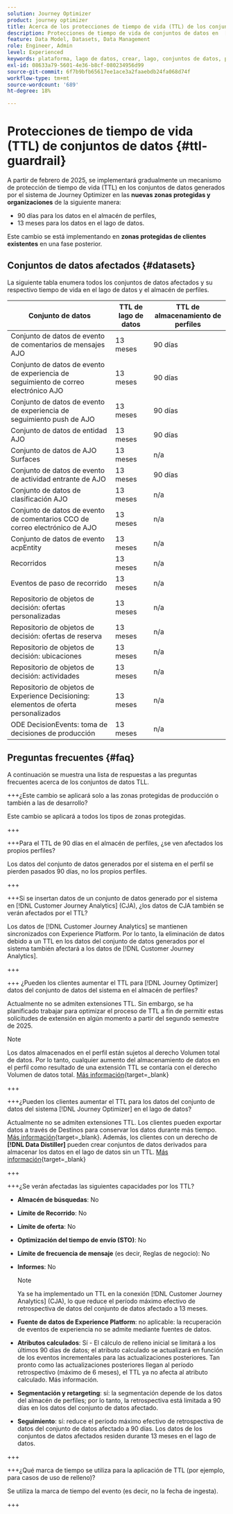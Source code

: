 ```yaml
---
solution: Journey Optimizer
product: journey optimizer
title: Acerca de los protecciones de tiempo de vida (TTL) de los conjuntos de datos
description: Protecciones de tiempo de vida de conjuntos de datos en  [!DNL Adobe Journey Optimizer]
feature: Data Model, Datasets, Data Management
role: Engineer, Admin
level: Experienced
keywords: plataforma, lago de datos, crear, lago, conjuntos de datos, perfil
exl-id: 08633a79-5601-4e36-b8cf-080234956d99
source-git-commit: 6f7b9bfb65617ee1ace3a2faaebdb24fa068d74f
workflow-type: tm+mt
source-wordcount: '689'
ht-degree: 18%

---
```


# Protecciones de tiempo de vida (TTL) de conjuntos de datos {#ttl-guardrail}

A partir de febrero de 2025, se implementará gradualmente un mecanismo de protección de tiempo de vida (TTL) en los conjuntos de datos generados por el sistema de Journey Optimizer en las **nuevas zonas protegidas y organizaciones** de la siguiente manera:

* 90 días para los datos en el almacén de perfiles,
* 13 meses para los datos en el lago de datos.

Este cambio se está implementando en **zonas protegidas de clientes existentes** en una fase posterior.

## Conjuntos de datos afectados {#datasets}

La siguiente tabla enumera todos los conjuntos de datos afectados y su respectivo tiempo de vida en el lago de datos y el almacén de perfiles.

| Conjunto de datos | TTL de lago de datos | TTL de almacenamiento de perfiles |
|------|-----|-----|
| Conjunto de datos de evento de comentarios de mensajes AJO | 13 meses | 90 días |
| Conjunto de datos de evento de experiencia de seguimiento de correo electrónico AJO | 13 meses | 90 días |
| Conjunto de datos de evento de experiencia de seguimiento push de AJO | 13 meses | 90 días |
| Conjunto de datos de entidad AJO | 13 meses | 90 días |
| Conjunto de datos de AJO Surfaces | 13 meses | n/a |
| Conjunto de datos de evento de actividad entrante de AJO | 13 meses | 90 días |
| Conjunto de datos de clasificación AJO | 13 meses | n/a |
| Conjunto de datos de evento de comentarios CCO de correo electrónico de AJO | 13 meses | n/a |
| Conjunto de datos de evento acpEntity | 13 meses | n/a |
| Recorridos | 13 meses | n/a |
| Eventos de paso de recorrido | 13 meses | n/a |
| Repositorio de objetos de decisión: ofertas personalizadas | 13 meses | n/a |
| Repositorio de objetos de decisión: ofertas de reserva | 13 meses | n/a |
| Repositorio de objetos de decisión: ubicaciones | 13 meses | n/a |
| Repositorio de objetos de decisión: actividades | 13 meses | n/a |
| Repositorio de objetos de Experience Decisioning: elementos de oferta personalizados | 13 meses | n/a |
| ODE DecisionEvents: toma de decisiones de producción | 13 meses | n/a |

## Preguntas frecuentes {#faq}

A continuación se muestra una lista de respuestas a las preguntas frecuentes acerca de los conjuntos de datos TLL.

+++¿Este cambio se aplicará solo a las zonas protegidas de producción o también a las de desarrollo?

Este cambio se aplicará a todos los tipos de zonas protegidas.

+++

+++Para el TTL de 90 días en el almacén de perfiles, ¿se ven afectados los propios perfiles?

Los datos del conjunto de datos generados por el sistema en el perfil se pierden pasados 90 días, no los propios perfiles.

+++

+++Si se insertan datos de un conjunto de datos generado por el sistema en [!DNL Customer Journey Analytics] (CJA), ¿los datos de CJA también se verán afectados por el TTL?

Los datos de [!DNL Customer Journey Analytics] se mantienen sincronizados con Experience Platform. Por lo tanto, la eliminación de datos debido a un TTL en los datos del conjunto de datos generados por el sistema también afectará a los datos de [!DNL Customer Journey Analytics].

+++

+++ ¿Pueden los clientes aumentar el TTL para [!DNL Journey Optimizer] datos del conjunto de datos del sistema en el almacén de perfiles? 

Actualmente no se admiten extensiones TTL. Sin embargo, se ha planificado trabajar para optimizar el proceso de TTL a fin de permitir estas solicitudes de extensión en algún momento a partir del segundo semestre de 2025.

>[!NOTE]
>
>Los datos almacenados en el perfil están sujetos al derecho Volumen total de datos. Por lo tanto, cualquier aumento del almacenamiento de datos en el perfil como resultado de una extensión TTL se contaría con el derecho Volumen de datos total. [Más información](https://experienceleague.adobe.com/docs/experience-platform/landing/license/total-data-volume.html?lang=es){target=_blank}

+++

+++¿Pueden los clientes aumentar el TTL para los datos del conjunto de datos del sistema [!DNL Journey Optimizer] en el lago de datos? 

Actualmente no se admiten extensiones TTL. Los clientes pueden exportar datos a través de Destinos para conservar los datos durante más tiempo. [Más información](https://experienceleague.adobe.com/docs/experience-platform/destinations/ui/activate/export-datasets.html?lang=es){target=_blank}. Además, los clientes con un derecho de **[!DNL Data Distiller]** pueden crear conjuntos de datos derivados para almacenar los datos en el lago de datos sin un TTL. [Más información](https://experienceleague.adobe.com/es/docs/experience-platform/query/data-distiller/derived-datasets/overview){target=_blank}

+++

+++¿Se verán afectadas las siguientes capacidades por los TTL? 

* **Almacén de búsquedas**: No
* **Límite de Recorrido**: No
* **Límite de oferta**: No
* **Optimización del tiempo de envío (STO)**: No
* **Límite de frecuencia de mensaje** (es decir, Reglas de negocio): No
* **Informes**: No

  >[!NOTE]
  >
  >Ya se ha implementado un TTL en la conexión [!DNL Customer Journey Analytics] (CJA), lo que reduce el período máximo efectivo de retrospectiva de datos del conjunto de datos afectado a 13 meses.

* **Fuente de datos de Experience Platform**: no aplicable: la recuperación de eventos de experiencia no se admite mediante fuentes de datos.
* **Atributos calculados**: Sí - El cálculo de relleno inicial se limitará a los últimos 90 días de datos; el atributo calculado se actualizará en función de los eventos incrementales para las actualizaciones posteriores. Tan pronto como las actualizaciones posteriores llegan al período retrospectivo (máximo de 6 meses), el TTL ya no afecta al atributo calculado. Más información.
* **Segmentación y retargeting**: sí: la segmentación depende de los datos del almacén de perfiles; por lo tanto, la retrospectiva está limitada a 90 días en los datos del conjunto de datos afectado.
* **Seguimiento**: sí: reduce el período máximo efectivo de retrospectiva de datos del conjunto de datos afectado a 90 días. Los datos de los conjuntos de datos afectados residen durante 13 meses en el lago de datos.

+++

+++¿Qué marca de tiempo se utiliza para la aplicación de TTL (por ejemplo, para casos de uso de relleno)? 

Se utiliza la marca de tiempo del evento (es decir, no la fecha de ingesta).

+++
